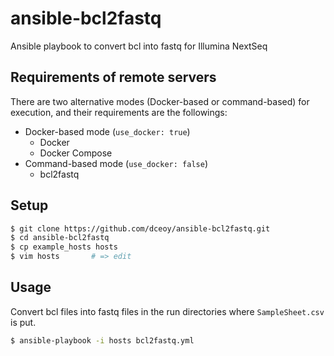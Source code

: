 ansible-bcl2fastq
=================

Ansible playbook to convert bcl into fastq for Illumina NextSeq

Requirements of remote servers
------------------------------

There are two alternative modes (Docker-based or command-based) for execution, and their requirements are the followings:

- Docker-based mode (`use_docker: true`)
  - Docker
  - Docker Compose
- Command-based mode (`use_docker: false`)
  - bcl2fastq

Setup
-----

```sh
$ git clone https://github.com/dceoy/ansible-bcl2fastq.git
$ cd ansible-bcl2fastq
$ cp example_hosts hosts
$ vim hosts       # => edit
```

Usage
-----

Convert bcl files into fastq files in the run directories where `SampleSheet.csv` is put.

```sh
$ ansible-playbook -i hosts bcl2fastq.yml
```
